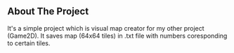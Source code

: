 ## About The Project
It's a simple project which is visual map creator for my other project (Game2D). It saves map (64x64 tiles) in .txt file with numbers coresponding to certain tiles. 